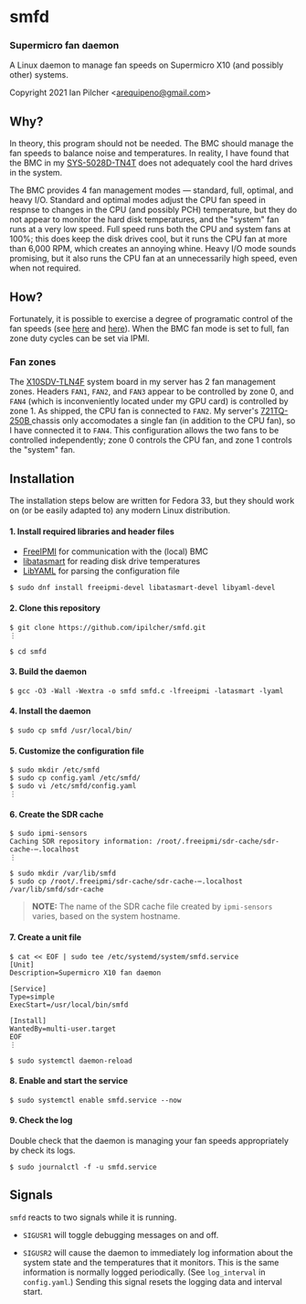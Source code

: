 # smfd

### Supermicro fan daemon

A Linux daemon to manage fan speeds on Supermicro X10 (and possibly other) systems.

Copyright 2021 Ian Pilcher <<arequipeno@gmail.com>>

## Why?

In theory, this program should not be needed.  The BMC should manage the fan speeds to
balance noise and temperatures.  In reality, I have found that the BMC in my
[SYS-5028D-TN4T](https://www.supermicro.com/en/products/system/midtower/5028/SYS-5028D-TN4T.cfm)
does not adequately cool the hard drives in the system.

The BMC provides 4 fan management modes &mdash; standard, full, optimal, and heavy I/O.  Standard
and optimal modes adjust the CPU fan speed in respnse to changes in the CPU (and possibly PCH)
temperature, but they do not appear to monitor the hard disk temperatures, and the "system" fan
runs at a very low speed.  Full speed runs both the CPU and system fans at 100%; this does keep
the disk drives cool, but it runs the CPU fan at more than 6,000 RPM, which creates an annoying
whine.  Heavy I/O mode sounds promising, but it also runs the CPU fan at an unnecessarily high
speed, even when not required.

## How?

Fortunately, it is possible to exercise a degree of programatic control of the fan speeds (see
[here](https://forums.servethehome.com/index.php?resources/supermicro-x9-x10-x11-fan-speed-control.20/)
and [here](https://www.supermicro.com/support/faqs/faq.cfm?faq=31537)).  When the BMC fan mode is
set to full, fan zone duty cycles can be set via IPMI.

### Fan zones

The [X10SDV-TLN4F](https://www.supermicro.com/products/motherboard/Xeon/D/X10SDV-TLN4F.cfm) system
board in my server has 2 fan management zones.  Headers `FAN1`, `FAN2`, and `FAN3` appear to be
controlled by zone 0, and `FAN4` (which is inconveniently located under my GPU card) is controlled
by zone 1.  As shipped, the CPU fan is connected to `FAN2`.  My server's
[721TQ-250B ](https://www.supermicro.com/en/products/chassis/tower/721/SC721TQ-250B) chassis only
accomodates a single fan (in addition to the CPU fan), so I have connected it to `FAN4`.  This
configuration allows the two fans to be controlled independently; zone 0 controls the CPU fan, and
zone 1 controls the "system" fan.

## Installation

The installation steps below are written for Fedora 33, but they should work on (or be easily
adapted to) any modern Linux distribution.

#### 1. Install required libraries and header files

* [FreeIPMI](https://www.gnu.org/software/freeipmi/) for communication with the (local) BMC
* [libatasmart](http://0pointer.de/blog/projects/being-smart.html) for reading disk drive
  temperatures
* [LibYAML](https://github.com/yaml/libyaml) for parsing the configuration file

```
$ sudo dnf install freeipmi-devel libatasmart-devel libyaml-devel
```

#### 2. Clone this repository

```
$ git clone https://github.com/ipilcher/smfd.git
⋮

$ cd smfd
```

#### 3. Build the daemon

```
$ gcc -O3 -Wall -Wextra -o smfd smfd.c -lfreeipmi -latasmart -lyaml
```

#### 4. Install the daemon

```
$ sudo cp smfd /usr/local/bin/
```

#### 5. Customize the configuration file

```
$ sudo mkdir /etc/smfd
$ sudo cp config.yaml /etc/smfd/
$ sudo vi /etc/smfd/config.yaml
⋮
```

#### 6. Create the SDR cache

```
$ sudo ipmi-sensors
Caching SDR repository information: /root/.freeipmi/sdr-cache/sdr-cache-⋯.localhost
⋮

$ sudo mkdir /var/lib/smfd
$ sudo cp /root/.freeipmi/sdr-cache/sdr-cache-⋯.localhost /var/lib/smfd/sdr-cache
```

> **NOTE:** The name of the SDR cache file created by `ipmi-sensors` varies, based on the system
> hostname.

#### 7. Create a unit file

```
$ cat << EOF | sudo tee /etc/systemd/system/smfd.service
[Unit]
Description=Supermicro X10 fan daemon

[Service]
Type=simple
ExecStart=/usr/local/bin/smfd

[Install]
WantedBy=multi-user.target
EOF
⋮

$ sudo systemctl daemon-reload
```

#### 8. Enable and start the service

```
$ sudo systemctl enable smfd.service --now
```

#### 9. Check the log

Double check that the daemon is managing your fan speeds appropriately by check its logs.

```
$ sudo journalctl -f -u smfd.service
```

## Signals

`smfd` reacts to two signals while it is running.

* `SIGUSR1` will toggle debugging messages on and off.

* `SIGUSR2` will cause the daemon to immediately log information about the system state and the
  temperatures that it monitors.  This is the same information is normally logged periodically.
  (See `log_interval` in `config.yaml`.)  Sending this signal resets the logging data and interval
  start.
